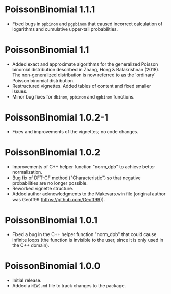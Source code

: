 # PoissonBinomial 1.1.1

* Fixed bugs in `ppbinom` and `pgpbinom` that caused incorrect calculation of
  logarithms and cumulative upper-tail probabilities.

# PoissonBinomial 1.1

* Added exact and approximate algorithms for the generalized Poisson binomial
  distribution described in Zhang, Hong & Balakrishnan (2018). The
  non-generalized distribution is now referred to as the 'ordinary' Poisson
  binomial distribution.
* Restructured vignettes. Added tables of content and fixed smaller issues.
* Minor bug fixes for `dbinom`, `ppbinom` and `qpbinom` functions.

# PoissonBinomial 1.0.2-1

* Fixes and improvements of the vignettes; no code changes.

# PoissonBinomial 1.0.2

* Improvements of C++ helper function "norm_dpb" to achieve better
  normalization.
* Bug fix of DFT-CF method ("Characteristic") so that negative probabilities
  are no longer possible.
* Reworked vignette structure.
* Added author acknowledgments to the Makevars.win file (original author was
  Geoff99 (https://github.com/Geoff99)).
  

# PoissonBinomial 1.0.1

* Fixed a bug in the C++ helper function "norm_dpb" that could cause infinite
  loops (the function is invisible to the user, since it is only used in the
  C++ domain).
  

# PoissonBinomial 1.0.0

* Initial release.
* Added a `NEWS.md` file to track changes to the package.
